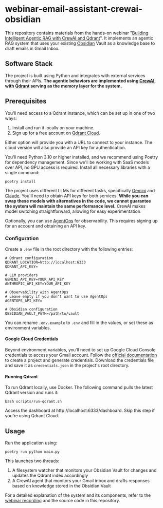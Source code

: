 # webinar-email-assistant-crewai-obsidian

This repository contains materials from the hands-on webinar "[Building Intelligent Agentic RAG with CrewAI and 
Qdrant](https://try.qdrant.tech/agentic-rag-crewai)". It implements an agentic RAG system that uses your existing 
[Obsidian](https://obsidian.md/) Vault as a knowledge base to draft emails in Gmail Inbox.

## Software Stack

The project is built using Python and integrates with external services through their APIs. **The agentic behaviors are 
implemented using [CrewAI](https://www.crewai.com/), with [Qdrant](https://qdrant.tech/) serving as the memory layer for 
the system.**

## Prerequisites

You'll need access to a Qdrant instance, which can be set up in one of two ways:

1. Install and run it locally on your machine.
2. Sign up for a free account on [Qdrant Cloud](https://cloud.qdrant.io/).

Either option will provide you with a URL to connect to your instance. The cloud version will also provide an API key 
for authentication.

You'll need Python 3.10 or higher installed, and we recommend using Poetry for dependency management. Since we'll be 
working with SaaS models over API, no GPU access is required. Install all necessary libraries with a single command:

```shell
poetry install
```

The project uses different LLMs for different tasks, specifically [Gemini](https://ai.google.dev/) and 
[Claude](https://www.anthropic.com/api). You'll need to obtain API keys for both services. **While you can swap these 
models with alternatives in the code, we cannot guarantee the system will maintain the same performance level.** CrewAI 
makes model switching straightforward, allowing for easy experimentation.

Optionally, you can use [AgentOps](https://agentops.ai/) for observability. This requires signing up for an account and 
obtaining an API key.

### Configuration

Create a `.env` file in the root directory with the following entries:

```dotenv
# Qdrant configuration
QDRANT_LOCATION=http://localhost:6333
QDRANT_API_KEY=

# LLM providers
GEMINI_API_KEY=YOUR_API_KEY
ANTHROPIC_API_KEY=YOUR_API_KEY

# Observability with AgentOps
# Leave empty if you don't want to use AgentOps
AGENTOPS_API_KEY=

# Obsidian configuration
OBSIDIAN_VAULT_PATH=/path/to/vault
```

You can rename `.env.example` to `.env` and fill in the values, or set these as environment variables.

#### Google Cloud Credentials

Beyond environment variables, you'll need to set up Google Cloud Console credentials to access your Gmail account. 
Follow the [official documentation](https://developers.google.com/gmail/api/quickstart/python) to create a project and 
generate credentials. Download the credentials file and save it as `credentials.json` in the project's root directory.

#### Running Qdrant

To run Qdrant locally, use Docker. The following command pulls the latest Qdrant version and runs it:

```shell
bash scripts/run-qdrant.sh
```

Access the dashboard at http://localhost:6333/dashboard. Skip this step if you're using Qdrant Cloud.

## Usage

Run the application using:

```shell
poetry run python main.py
```

This launches two threads:

1. A filesystem watcher that monitors your Obsidian Vault for changes and updates the Qdrant index accordingly
2. A CrewAI agent that monitors your Gmail inbox and drafts responses based on knowledge stored in the Obsidian Vault

For a detailed explanation of the system and its components, refer to the [webinar 
recording](https://try.qdrant.tech/agentic-rag-crewai) and the source code in this repository.
